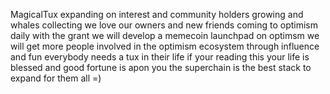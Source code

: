 MagicalTux expanding on interest and community
holders growing and whales collecting
we love our owners and new friends coming to optimism daily
with the grant we will develop a memecoin launchpad on optimsm
we will get more people involved in the optimism ecosystem through influence and fun
everybody needs a tux in their life
if your reading this your life is blessed and good fortune is apon you
the superchain is the best stack to expand for them all =)
